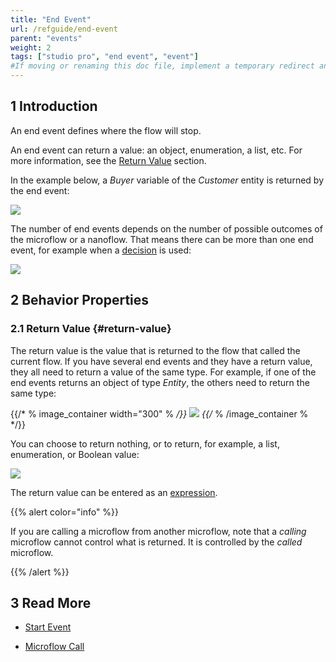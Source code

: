 ```yaml
---
title: "End Event"
url: /refguide/end-event
parent: "events"
weight: 2
tags: ["studio pro", "end event", "event"]
#If moving or renaming this doc file, implement a temporary redirect and let the respective team know they should update the URL in the product. See Mapping to Products for more details.
---
```


## 1 Introduction

An end event defines where the flow will stop. 

An end event can return a value: an object, enumeration, a list, etc. For more information, see the [Return Value](#return-value) section. 

In the example below, a *Buyer* variable of the *Customer* entity is returned by the end event:

![](/attachments/refguide/modeling/application-logic/microflows-and-nanoflows/events/end-event/end-event.png)

The number of end events depends on the number of possible outcomes of the microflow or a nanoflow. That means there can be more than one end event, for example when a [decision](decision) is used:

![](/attachments/refguide/modeling/application-logic/microflows-and-nanoflows/events/end-event/end-events.png)

## 2 Behavior Properties

### 2.1 Return Value {#return-value}

The return value is the value that is returned to the flow that called the current flow. If you have several end events and they have a return value, they all need to return a value of the same type. For example, if one of the end events returns an object of type *Entity*, the others need to return the same type: 

{{/* % image_container width="300" % */}}
![](/attachments/refguide/modeling/application-logic/microflows-and-nanoflows/events/end-event/return-value.png)
{{/* % /image_container % */}}

You can choose to return nothing, or to return, for example, a list, enumeration, or Boolean value:

![](/attachments/refguide/modeling/application-logic/microflows-and-nanoflows/events/end-event/end-event-type.png)

The return value can be entered as an [expression](expressions).

{{% alert color="info" %}}

If you are calling a microflow from another microflow, note that a *calling* microflow cannot control what is returned. It is controlled by the *called* microflow. 

{{% /alert %}}

## 3 Read More

* [Start Event](start-event)

* [Microflow Call](microflow-call)